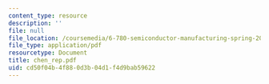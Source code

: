 ```yaml
---
content_type: resource
description: ''
file: null
file_location: /coursemedia/6-780-semiconductor-manufacturing-spring-2003/cd50f04b4f880d3b04d1f4d9bab59622_chen_rep.pdf
file_type: application/pdf
resourcetype: Document
title: chen_rep.pdf
uid: cd50f04b-4f88-0d3b-04d1-f4d9bab59622
---
```

